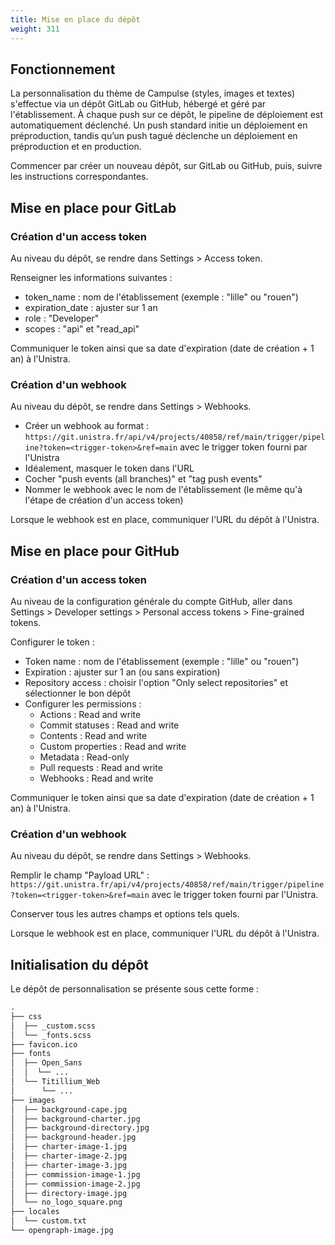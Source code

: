 ```yaml
---
title: Mise en place du dépôt
weight: 311
---
```


## Fonctionnement 

La personnalisation du thème de Campulse (styles, images et textes) s'effectue via un dépôt GitLab ou GitHub, hébergé et géré par l'établissement. 
À chaque push sur ce dépôt, le pipeline de déploiement est automatiquement déclenché. Un push standard initie un déploiement en préproduction, 
tandis qu’un push tagué déclenche un déploiement en préproduction et en production.

Commencer par créer un nouveau dépôt, sur GitLab ou GitHub, puis, suivre les instructions correspondantes.

## Mise en place pour GitLab

### Création d'un access token

Au niveau du dépôt, se rendre dans Settings > Access token.

Renseigner les informations suivantes :

- token_name : nom de l'établissement (exemple : "lille" ou "rouen")
- expiration_date : ajuster sur 1 an
- role : "Developer"
- scopes : "api" et "read_api"

Communiquer le token ainsi que sa date d'expiration (date de création + 1 an) à l'Unistra.

### Création d'un webhook

Au niveau du dépôt, se rendre dans Settings > Webhooks.

- Créer un webhook au format : `https://git.unistra.fr/api/v4/projects/40858/ref/main/trigger/pipeline?token=<trigger-token>&ref=main` avec le trigger token fourni par l'Unistra
- Idéalement, masquer le token dans l'URL
- Cocher "push events (all branches)" et "tag push events"
- Nommer le webhook avec le nom de l'établissement (le même qu'à l'étape de création d'un access token)

Lorsque le webhook est en place, communiquer l'URL du dépôt à l'Unistra.

## Mise en place pour GitHub

### Création d'un access token

Au niveau de la configuration générale du compte GitHub, aller dans Settings > Developer settings > Personal access tokens > Fine-grained tokens.

Configurer le token :

- Token name : nom de l'établissement (exemple : "lille" ou "rouen")
- Expiration : ajuster sur 1 an (ou sans expiration)
- Repository access : choisir l'option "Only select repositories" et sélectionner le bon dépôt
- Configurer les permissions :
	- Actions : Read and write
	- Commit statuses : Read and write
	- Contents : Read and write
	- Custom properties : Read and write
	- Metadata : Read-only
	- Pull requests : Read and write
	- Webhooks : Read and write

Communiquer le token ainsi que sa date d'expiration (date de création + 1 an) à l'Unistra.

### Création d'un webhook

Au niveau du dépôt, se rendre dans Settings > Webhooks.

Remplir le champ "Payload URL" : `https://git.unistra.fr/api/v4/projects/40858/ref/main/trigger/pipeline?token=<trigger-token>&ref=main` avec le trigger token fourni par l'Unistra.

Conserver tous les autres champs et options tels quels.

Lorsque le webhook est en place, communiquer l'URL du dépôt à l'Unistra.

## Initialisation du dépôt

Le dépôt de personnalisation se présente sous cette forme :

```txt
.
├── css
│  ├── _custom.scss
│  └── _fonts.scss
├── favicon.ico
├── fonts
│  ├── Open_Sans
│  │  └── ...
│  └── Titillium_Web
│      └── ...
├── images
│  ├── background-cape.jpg
│  ├── background-charter.jpg
│  ├── background-directory.jpg
│  ├── background-header.jpg
│  ├── charter-image-1.jpg
│  ├── charter-image-2.jpg
│  ├── charter-image-3.jpg
│  ├── commission-image-1.jpg
│  ├── commission-image-2.jpg
│  ├── directory-image.jpg
│  └── no_logo_square.png
├── locales
│  └── custom.txt
└── opengraph-image.jpg
```